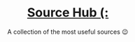 <div  align="center">
  <h1><a href="https://mobinjavari.github.io/source-hub">Source Hub (:</a></h1>
  <p>A collection of the most useful sources 😉</p>
</div>
